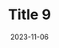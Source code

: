 ---
layout: posts
title: "Title 9"
img: "https://image.tmdb.org/t/p/w185/kPRb1mbVHGop0egQ7153y0lhzGL.jpg"
date: 2023-11-06
genre: "Comedy"
categories: Movies
tags: bollywood, shah ruch khan
published: true 
---